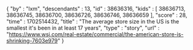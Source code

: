 {
  "by" : "lxm",
  "descendants" : 13,
  "id" : 38636316,
  "kids" : [ 38636713, 38636745, 38636700, 38636726, 38636746, 38636659 ],
  "score" : 28,
  "time" : 1702514432,
  "title" : "The average store size in the US is the smallest it's been in at least 17 years",
  "type" : "story",
  "url" : "https://www.wsj.com/real-estate/commercial/the-american-store-is-shrinking-7603e979"
}
